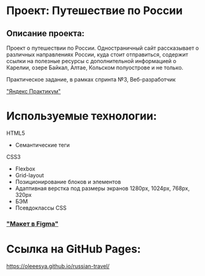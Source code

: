 # Проект: Путешествие по России

## Описание проекта:
Проект о путешествии по России. 
Одностраничный сайт рассказывает о различных направлениях России, куда стоит отправиться, содержит ссылки на полезные ресурсы с дополнительной информацией о Карелии, озере Байкал, Алтае, Кольском полуострове и не только.

Практическое задание, в рамках спринта №3, Веб-разработчик  

["Яндекс Практикум"](https://practicum.yandex.ru/)  

# Используемые технологии:

 HTML5  
 * Семантические теги
 
 CSS3  
 
 * Flexbox  
 * Grid-layout  
 * Позиционирование блоков и элементов  
 * Адаптивная верстка под размеры экранов 1280px, 1024px, 768px, 320px  
 * БЭМ  
 * Псевдоклассы CSS  
 
### ["Макет в Figma"](https://www.figma.com/file/5S2WSbEFL6awjVWJ0NWL8Q/Sprint-3_-Russia-_-desktop-%2B-mobile?node-id=28503%3A0)

# Ссылка на GitHub Pages:

https://oleeesya.github.io/russian-travel/


